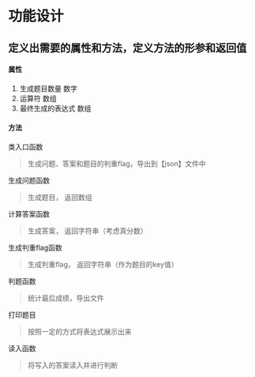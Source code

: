 # 功能设计

## 定义出需要的属性和方法，定义方法的形参和返回值

#### 属性
1. 生成题目数量         数字
2. 运算符               数组
3. 最终生成的表达式      数组

#### 方法

类入口函数
> 生成问题、答案和题目的判重flag，导出到【json】文件中

生成问题函数
> 生成题目， 返回数组

计算答案函数
> 生成答案， 返回字符串（考虑真分数）

生成判重flag函数
> 生成判重flag， 返回字符串（作为题目的key值）

判题函数
> 统计最后成绩，导出文件

打印题目
> 按照一定的方式将表达式展示出来

读入函数
> 将写入的答案读入并进行判断